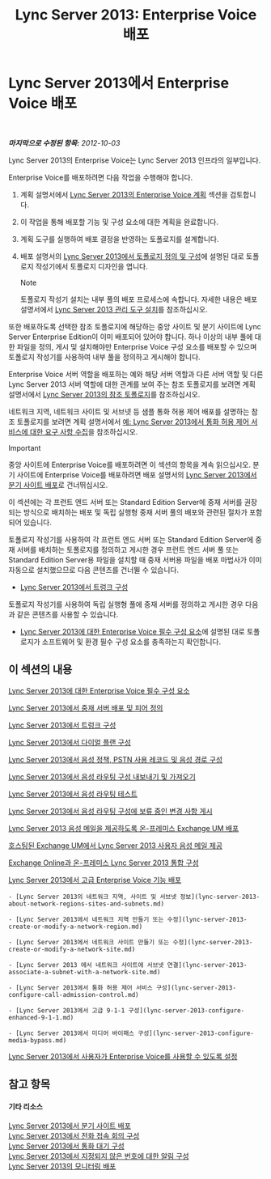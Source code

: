﻿---
title: 'Lync Server 2013: Enterprise Voice 배포'
TOCTitle: Enterprise Voice 배포
ms:assetid: b5b593a6-ac30-461c-8c8c-0041e2c9ab04
ms:mtpsurl: https://technet.microsoft.com/ko-kr/library/Gg412876(v=OCS.15)
ms:contentKeyID: 49304788
ms.date: 08/24/2015
mtps_version: v=OCS.15
ms.translationtype: HT
---

# Lync Server 2013에서 Enterprise Voice 배포

 

_**마지막으로 수정된 항목:** 2012-10-03_

Lync Server 2013의 Enterprise Voice는 Lync Server 2013 인프라의 일부입니다.

Enterprise Voice를 배포하려면 다음 작업을 수행해야 합니다.

1.  계획 설명서에서 [Lync Server 2013의 Enterprise Voice 계획](lync-server-2013-planning-for-enterprise-voice.md) 섹션을 검토합니다.

2.  이 작업을 통해 배포할 기능 및 구성 요소에 대한 계획을 완료합니다.

3.  계획 도구를 실행하여 배포 결정을 반영하는 토폴로지를 설계합니다.

4.  배포 설명서의 [Lync Server 2013에서 토폴로지 정의 및 구성](lync-server-2013-defining-and-configuring-the-topology.md)에 설명된 대로 토폴로지 작성기에서 토폴로지 디자인을 엽니다.
    

    > [!NOTE]
    > 토폴로지 작성기 설치는 내부 풀의 배포 프로세스에 속합니다. 자세한 내용은 배포 설명서에서 <A href="lync-server-2013-install-lync-server-administrative-tools.md">Lync Server 2013 관리 도구 설치</A>를 참조하십시오.



또한 배포하도록 선택한 참조 토폴로지에 해당하는 중앙 사이트 및 분기 사이트에 Lync Server Enterprise Edition이 이미 배포되어 있어야 합니다. 하나 이상의 내부 풀에 대한 파일을 정의, 게시 및 설치해야만 Enterprise Voice 구성 요소를 배포할 수 있으며 토폴로지 작성기를 사용하여 내부 풀을 정의하고 게시해야 합니다.

Enterprise Voice 서버 역할을 배포하는 예와 해당 서버 역할과 다른 서버 역할 및 다른 Lync Server 2013 서버 역할에 대한 관계를 보여 주는 참조 토폴로지를 보려면 계획 설명서에서 [Lync Server 2013의 참조 토폴로지](lync-server-2013-reference-topologies.md)를 참조하십시오.

네트워크 지역, 네트워크 사이트 및 서브넷 등 샘플 통화 허용 제어 배포를 설명하는 참조 토폴로지를 보려면 계획 설명서에서 [예: Lync Server 2013에서 통화 허용 제어 서비스에 대한 요구 사항 수집](lync-server-2013-example-of-gathering-your-requirements-for-call-admission-control.md)을 참조하십시오.


> [!IMPORTANT]
> 중앙 사이트에 Enterprise Voice를 배포하려면 이 섹션의 항목을 계속 읽으십시오. 분기 사이트에 Enterprise Voice를 배포하려면 배포 설명서의 <A href="lync-server-2013-deploying-branch-sites.md">Lync Server 2013에서 분기 사이트 배포</A>로 건너뛰십시오.



이 섹션에는 각 프런트 엔드 서버 또는 Standard Edition Server에 중재 서버를 권장되는 방식으로 배치하는 배포 및 독립 실행형 중재 서버 풀의 배포와 관련된 절차가 포함되어 있습니다.

토폴로지 작성기를 사용하여 각 프런트 엔드 서버 또는 Standard Edition Server에 중재 서버를 배치하는 토폴로지를 정의하고 게시한 경우 프런트 엔드 서버 풀 또는 Standard Edition Server용 파일을 설치할 때 중재 서버용 파일을 배포 마법사가 이미 자동으로 설치했으므로 다음 콘텐츠를 건너뛸 수 있습니다.

  - [Lync Server 2013에서 트렁크 구성](lync-server-2013-configuring-trunks.md)

토폴로지 작성기를 사용하여 독립 실행형 풀에 중재 서버를 정의하고 게시한 경우 다음과 같은 콘텐츠를 사용할 수 있습니다.

  - [Lync Server 2013에 대한 Enterprise Voice 필수 구성 요소](lync-server-2013-enterprise-voice-prerequisites.md)에 설명된 대로 토폴로지가 소프트웨어 및 환경 필수 구성 요소를 충족하는지 확인합니다.

## 이 섹션의 내용

   [Lync Server 2013에 대한 Enterprise Voice 필수 구성 요소](lync-server-2013-enterprise-voice-prerequisites.md)

   [Lync Server 2013에서 중재 서버 배포 및 피어 정의](lync-server-2013-deploying-mediation-servers-and-defining-peers.md)

   [Lync Server 2013에서 트렁크 구성](lync-server-2013-configuring-trunks.md)

   [Lync Server 2013에서 다이얼 플랜 구성](lync-server-2013-configuring-dial-plans.md)

   [Lync Server 2013에서 음성 정책, PSTN 사용 레코드 및 음성 경로 구성](lync-server-2013-configuring-voice-policies-pstn-usage-records-and-voice-routes.md)

   [Lync Server 2013에서 음성 라우팅 구성 내보내기 및 가져오기](lync-server-2013-exporting-and-importing-voice-routing-configuration.md)

   [Lync Server 2013에서 음성 라우팅 테스트](lync-server-2013-test-voice-routing.md)

   [Lync Server 2013에서 음성 라우팅 구성에 보류 중인 변경 사항 게시](lync-server-2013-publish-pending-changes-to-the-voice-routing-configuration.md)

   [Lync Server 2013 음성 메일을 제공하도록 온-프레미스 Exchange UM 배포](lync-server-2013-deploying-on-premises-exchange-um-to-provide-lync-server-2013-voice-mail.md)

   [호스팅된 Exchange UM에서 Lync Server 2013 사용자 음성 메일 제공](lync-server-2013-providing-lync-server-users-voice-mail-on-hosted-exchange-um.md)

   [Exchange Online과 온-프레미스 Lync Server 2013 통합 구성](lync-server-2013-configuring-on-premises-lync-server-integration-with-exchange-online.md)

   [Lync Server 2013에서 고급 Enterprise Voice 기능 배포](lync-server-2013-deploying-advanced-enterprise-voice-features.md)
    
    - [Lync Server 2013의 네트워크 지역, 사이트 및 서브넷 정보](lync-server-2013-about-network-regions-sites-and-subnets.md)
    
    - [Lync Server 2013에서 네트워크 지역 만들기 또는 수정](lync-server-2013-create-or-modify-a-network-region.md)
    
    - [Lync Server 2013에서 네트워크 사이트 만들기 또는 수정](lync-server-2013-create-or-modify-a-network-site.md)
    
    - [Lync Server 2013 에서 네트워크 사이트에 서브넷 연결](lync-server-2013-associate-a-subnet-with-a-network-site.md)
    
    - [Lync Server 2013에서 통화 허용 제어 서비스 구성](lync-server-2013-configure-call-admission-control.md)
    
    - [Lync Server 2013에서 고급 9-1-1 구성](lync-server-2013-configure-enhanced-9-1-1.md)
    
    - [Lync Server 2013에서 미디어 바이패스 구성](lync-server-2013-configure-media-bypass.md)

   [Lync Server 2013에서 사용자가 Enterprise Voice를 사용할 수 있도록 설정](lync-server-2013-enable-users-for-enterprise-voice.md)

## 참고 항목

#### 기타 리소스

[Lync Server 2013에서 분기 사이트 배포](lync-server-2013-deploying-branch-sites.md)  
[Lync Server 2013에서 전화 접속 회의 구성](lync-server-2013-configuring-dial-in-conferencing.md)  
[Lync Server 2013에서 통화 대기 구성](lync-server-2013-configuring-call-park.md)  
[Lync Server 2013에서 지정되지 않은 번호에 대한 알림 구성](lync-server-2013-configuring-announcements-for-unassigned-numbers.md)  
[Lync Server 2013의 모니터링 배포](lync-server-2013-deploying-monitoring.md)

